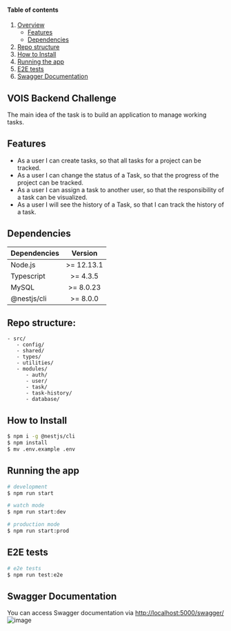 #### Table of contents

1. [Overview](#vois-backend-challenge)
   - [Features](#features)
   - [Dependencies](#dependencies)
2. [Repo structure](#repo-structure)
3. [How to Install](#how-to-install)
4. [Running the app](#running-the-app)
5. [E2E tests](#e2e-tests)
6. [Swagger Documentation](#swagger-documentation)

## VOIS Backend Challenge

The main idea of the task is to build an application to manage working tasks.

## Features

- As a user I can create tasks, so that all tasks for a project can be tracked.
- As a user I can change the status of a Task, so that the progress of the project can be tracked.
- As a user I can assign a task to another user, so that the responsibility of a task can be visualized.
- As a user I will see the history of a Task, so that I can track the history of a task.

## Dependencies

| Dependencies |  Version   |
| :----------- | :--------: |
| Node.js      | >= 12.13.1 |
| Typescript   |  >= 4.3.5  |
| MySQL        | >= 8.0.23  |
| @nestjs/cli  |  >= 8.0.0  |

## Repo structure:

```
- src/
   - config/
   - shared/
   - types/
   - utilities/
   - modules/
      - auth/
      - user/
      - task/
      - task-history/
      - database/
```

## How to Install

```bash
$ npm i -g @nestjs/cli
$ npm install
$ mv .env.example .env
```

## Running the app

```bash
# development
$ npm run start

# watch mode
$ npm run start:dev

# production mode
$ npm run start:prod
```

## E2E tests

```bash
# e2e tests
$ npm run test:e2e
```

## Swagger Documentation

You can access Swagger documentation via [http://localhost:5000/swagger/](http://localhost:5000/swagger/)
![image](https://user-images.githubusercontent.com/32979588/130354591-689e4101-829f-461a-ad6b-3efb77bc4876.png)

